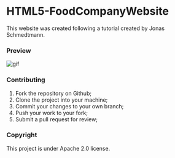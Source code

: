 # HTML5-FoodCompanyWebsite

This website was created following a tutorial created by Jonas Schmedtmann.

### Preview

![gif](https://thumbs.gfycat.com/DemandingDelayedAmethystsunbird-size_restricted.gif)

### Contributing

1. Fork the repository on Github;
2. Clone the project into your machine;
3. Commit your changes to your own branch;
4. Push your work to your fork;
5. Submit a pull request for review;

### Copyright

This project is under Apache 2.0 license.

